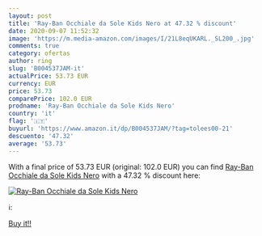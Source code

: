 ```yaml
---
layout: post
title: 'Ray-Ban Occhiale da Sole Kids Nero at 47.32 % discount'
date: 2020-09-07 11:52:32
image: 'https://m.media-amazon.com/images/I/21L8eqUKARL._SL200_.jpg'
comments: true
category: ofertas
author: ring
slug: 'B004537JAM-it'
actualPrice: 53.73 EUR
currency: EUR
price: 53.73
comparePrice: 102.0 EUR
prodname: 'Ray-Ban Occhiale da Sole Kids Nero'
country: 'it'
flag: '🇮🇹'
buyurl: 'https://www.amazon.it/dp/B004537JAM/?tag=tolees00-21'
descuento: '47.32'
average: '53.73'
---
```


With a final price of 53.73 EUR (original: 102.0 EUR) you can find [Ray-Ban Occhiale da Sole Kids Nero](https://www.amazon.it/dp/B004537JAM/?tag=tolees00-21) with a  47.32 % discount here:

[![Ray-Ban Occhiale da Sole Kids Nero](https://m.media-amazon.com/images/I/21L8eqUKARL._SL200_.jpg)](https://www.amazon.it/dp/B004537JAM/?tag=tolees00-21)

ℹ️:


[Buy it!!](https://www.amazon.it/dp/B004537JAM/?tag=tolees00-21)

